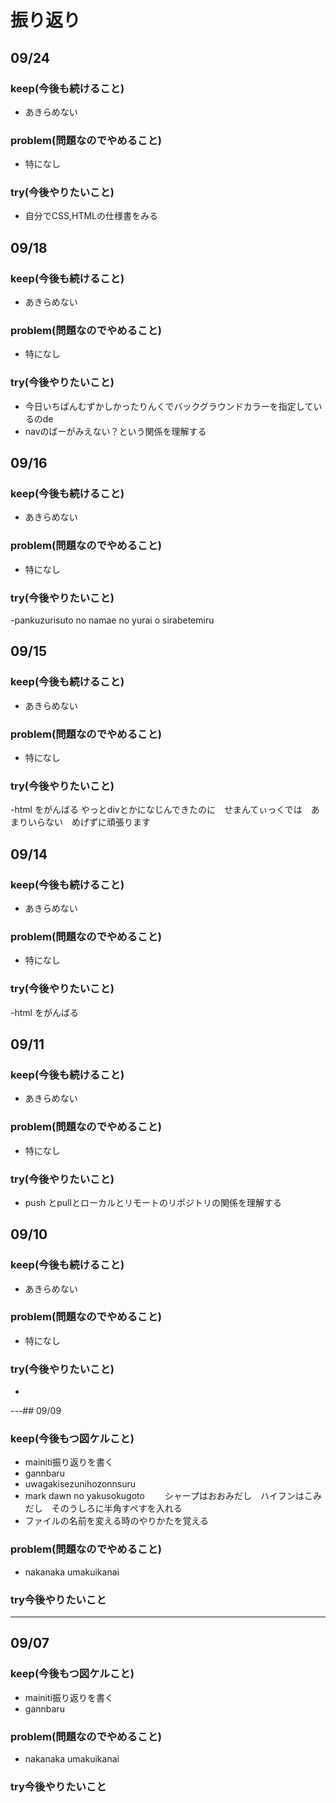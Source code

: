 # 振り返り

## 09/24

### keep(今後も続けること)

- あきらめない

### problem(問題なのでやめること)

- 特になし

### try(今後やりたいこと)

- 自分でCSS,HTMLの仕様書をみる


## 09/18

### keep(今後も続けること)

- あきらめない

### problem(問題なのでやめること)

- 特になし

### try(今後やりたいこと)

- 今日いちばんむずかしかったりんくでバックグラウンドカラーを指定しているのde
- navのばーがみえない？という関係を理解する


## 09/16

### keep(今後も続けること)

- あきらめない

### problem(問題なのでやめること)

- 特になし

### try(今後やりたいこと)

 -pankuzurisuto no namae no yurai o sirabetemiru
## 09/15

### keep(今後も続けること)

- あきらめない

### problem(問題なのでやめること)

- 特になし

### try(今後やりたいこと)

 -html をがんばる やっとdivとかになじんできたのに　せまんてぃっくでは　あまりいらない　めげずに頑張ります

## 09/14

### keep(今後も続けること)

- あきらめない

### problem(問題なのでやめること)

- 特になし

### try(今後やりたいこと)

 -html をがんばる
 
## 09/11

### keep(今後も続けること)

- あきらめない

### problem(問題なのでやめること)

- 特になし

### try(今後やりたいこと)

 - push とpullとローカルとリモートのリポジトリの関係を理解する

## 09/10

### keep(今後も続けること)

- あきらめない

 ### problem(問題なのでやめること)

- 特になし

 ### try(今後やりたいこと)

 - 

---## 09/09

### keep(今後もつ図ケルこと)

 - mainiti振り返りを書く
 - gannbaru
 - uwagakisezunihozonnsuru
 - mark dawn no yakusokugoto
 　　シャープはおおみだし　ハイフンはこみだし　そのうしろに半角すぺすを入れる
 - ファイルの名前を変える時のやりかたを覚える
 ### problem(問題なのでやめること)

 - nakanaka umakuikanai

 ### try今後やりたいこと

---

## 09/07

### keep(今後もつ図ケルこと)

 - mainiti振り返りを書く
 - gannbaru


 ### problem(問題なのでやめること)

 - nakanaka umakuikanai

 ### try今後やりたいこと
